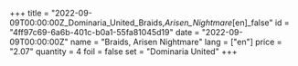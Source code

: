 +++
title = "2022-09-09T00:00:00Z_Dominaria_United_Braids,_Arisen_Nightmare_[en]_false"
id = "4ff97c69-6a6b-401c-b0a1-55fa81045d19"
date = "2022-09-09T00:00:00Z"
name = "Braids, Arisen Nightmare"
lang = ["en"]
price = "2.07"
quantity = 4
foil = false
set = "Dominaria United"
+++
